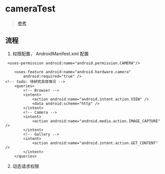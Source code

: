 # cameraTest

> [参考](https://developer.android.com/guide/topics/media/camera)

## 流程

1. 权限配置， AndroidManifest.xml 配置

```
 <uses-permission android:name="android.permission.CAMERA"/>

    <uses-feature android:name="android.hardware.camera"
        android:required="true" />
<!-- todo: 待研究具体情况 -->
    <queries>
        <!-- Browser -->
        <intent>
            <action android:name="android.intent.action.VIEW" />
            <data android:scheme="http" />
        </intent>
        <!-- Camera -->
        <intent>
            <action android:name="android.media.action.IMAGE_CAPTURE" />
        </intent>
        <!-- Gallery -->
        <intent>
            <action android:name="android.intent.action.GET_CONTENT" />
        </intent>
    </queries>
```

2. 动态请求权限
